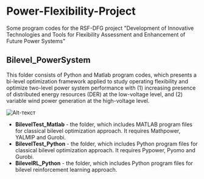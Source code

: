 # Power-Flexibility-Project
Some program codes for the RSF-DFG project "Development of Innovative Technologies and Tools for Flexibility Assessment and Enhancement of Future Power Systems"

## Bilevel_PowerSystem 

This folder consists of Python and Matlab program codes, which presents a bi-level optimization framework applied to study operating flexibility and optimize two-level power system performance with (1) increasing presence of distributed energy resources (DER) at the low-voltage level, and (2) variable wind power generation at the high-voltage level.

![Alt-текст](https://avatars1.githubusercontent.com/u/5384215?v=3&s=460 "Орк")


* **BilevelTest_Matlab** - the folder, which includes MATLAB program files for classical bilevel optimization approach. It requires Mathpower, YALMIP and Gurobi. 
* **BilevelTest_Python** - the folder, which includes Python program files for classical bilevel optimization approach. It requires Pypower, Pyomo and Gurobi.
* **BilevelRL_Python** - the folder, which includes Python program files for bilevel reinforcement learning approach.

